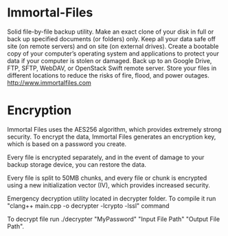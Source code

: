 # Immortal-Files

Solid file-by-file backup utility. Make an exact clone of your disk in full or back up specified documents (or folders) only. Keep all your data safe off site (on remote servers) and on site (on external drives). Create a bootable copy of your computer’s operating system and applications to protect your data if your computer is stolen or damaged. Back up to an Google Drive, FTP, SFTP, WebDAV, or OpenStack Swift remote server. Store your files in different locations to reduce the risks of fire, flood, and power outages. http://www.immortalfiles.com

# Encryption

Immortal Files uses the AES256 algorithm, which provides extremely strong security. To encrypt the data, Immortal Files generates an encryption key, which is based on a password you create.

Every file is encrypted separately, and in the event of damage to your backup storage device, you can restore the data.

Every file is split to 50MB chunks, and every file or chunk is encrypted using a new initialization vector (IV), which provides increased security.

Emergency decryption utility located in decrypter folder. 
To compile it run "clang++ main.cpp -o decrypter -lcrypto -lssl" command

To decrypt file run ./decrypter "MyPassword" "Input File Path" "Output File Path". 


